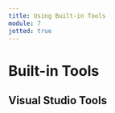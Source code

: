 ```yaml
---
title: Using Built-in Tools
module: 7
jotted: true
---
```


# Built-in Tools


## Visual Studio Tools